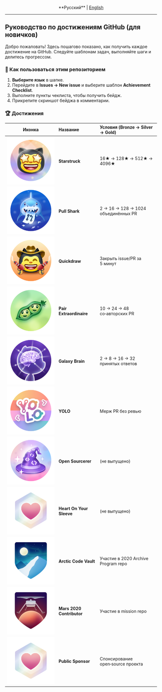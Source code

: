 <p align="center">
  **Русский** | <a href="../en/README.md">English</a>
</p>

---

## Руководство по достижениям GitHub (для новичков)

Добро пожаловать! Здесь пошагово показано, как получить каждое достижение на GitHub. Следуйте шаблонам задач, выполняйте шаги и делитесь прогрессом.

### 📑 Как пользоваться этим репозиторием

1. **Выберите язык** в шапке.
2. Перейдите в **Issues → New issue** и выберите шаблон **Achievement Checklist**.
3. Выполните пункты чеклиста, чтобы получить бейдж.
4. Прикрепите скриншот бейджа в комментарии.

### 🏆 Достижения

| Иконка | Название                    | Условия (Bronze → Silver → Gold)       |
|:------:|:-----------------------------|:----------------------------------------|
| ![Starstruck][star]   | **Starstruck**            | 16★ → 128★ → 512★ → 4096★               |
| ![Pull Shark][shark]  | **Pull Shark**            | 2 → 16 → 128 → 1024 объединённых PR     |
| ![Quickdraw][quick]   | **Quickdraw**             | Закрыть issue/PR за 5 минут             |
| ![Pair Extraordinaire][pair] | **Pair Extraordinaire** | 10 → 24 → 48 со‑авторских PR          |
| ![Galaxy Brain][brain] | **Galaxy Brain**         | 2 → 8 → 16 → 32 принятых ответов        |
| ![YOLO][yolo]         | **YOLO**                  | Мерж PR без ревью                       |
| ![Open Sourcerer][sourcerer] | **Open Sourcerer**     | (не выпущено)                          |
| ![Heart On Your Sleeve][heart] | **Heart On Your Sleeve** | (не выпущено)                      |
| ![Arctic Code Vault][arctic] | **Arctic Code Vault**    | Участие в 2020 Archive Program repo    |
| ![Mars 2020][mars]     | **Mars 2020 Contributor** | Участие в mission repo                 |
| ![Sponsor][sponsor]    | **Public Sponsor**        | Спонсирование open‑source проекта      |

[star]: ../images/starstruck.png
[shark]: ../images/pullshark.png
[quick]: ../images/quickdraw.png
[pair]: ../images/pair.png
[brain]: ../images/galaxy.png
[yolo]: ../images/yolo.png
[sourcerer]: ../images/sourcerer.png
[heart]: ../images/heart.png
[arctic]: ../images/arctic.png
[mars]: ../images/mars.png
[sponsor]: ../images/sponsor.png
